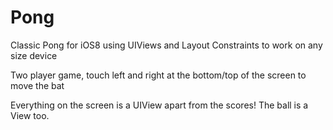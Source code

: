 # Pong
Classic Pong for iOS8 using UIViews and Layout Constraints to work on any size device

Two player game, touch left and right at the bottom/top of the screen to move the bat

Everything on the screen is a UIView apart from the scores! The ball is a View too.


